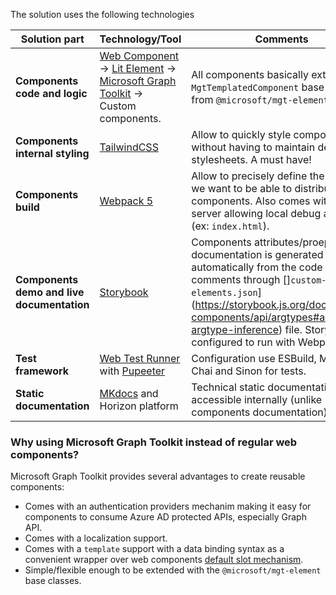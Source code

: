 The solution uses the following technologies

| Solution part | Technology/Tool | Comments |
| ------------- | --------------- | -------- |
| **Components code and logic** | [Web Component](https://developer.mozilla.org/en-US/docs/web/web_components) -> [Lit Element](https://lit.dev/docs/) -> [Microsoft Graph Toolkit](https://learn.microsoft.com/en-us/graph/toolkit/overview) -> Custom components. | All components basically extend the `MgtTemplatedComponent` base class from `@microsoft/mgt-element` library.
| **Components internal styling** | [TailwindCSS](https://tailwindcss.com/) | Allow to quickly style components without having to maintain dedicated stylesheets. A must have!
| **Components build** | [Webpack 5](https://webpack.js.org/) | Allow to precisely define the output we want to be able to distribute the components. Also comes with a dev server allowing local debug and tests (ex: `index.html`).
| **Components demo and live documentation** | [Storybook](https://storybook.js.org/docs/web-components/get-started/install/)  | Components attributes/proeprties documentation is generated automatically from the code comments through []`custom-elements.json`](https://storybook.js.org/docs/web-components/api/argtypes#automatic-argtype-inference) file. Storybook is configured to run with Webpack 5.
| **Test framework** | [Web Test Runner](https://modern-web.dev/docs/test-runner/overview/#web-test-runner) with [Pupeeter](https://pptr.dev/) | Configuration use ESBuild, Mocha, Chai and Sinon for tests.
| **Static documentation** | [MKdocs](https://www.mkdocs.org/) and Horizon platform | Technical static documentation is only accessible internally (unlike components documentation).

### Why using Microsoft Graph Toolkit instead of regular web components?

Microsoft Graph Toolkit provides several advantages to create reusable components:

- Comes with an authentication providers mechanim making it easy for components to consume Azure AD protected APIs, especially Graph API.
- Comes with a localization support.
- Comes with a `template` support with a data binding syntax as a convenient wrapper over web components [default slot mechanism](https://developer.mozilla.org/en-US/docs/Web/Web_Components/Using_templates_and_slots).
- Simple/flexible enough to be extended with the `@microsoft/mgt-element` base classes.